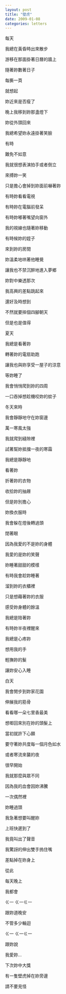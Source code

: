 ```yaml
---
layout: post
title: "壁虎"
date: 2009-01-08
categories: letters
---
```



每天


我總在黃昏時出來散步


游移在那面掛著日曆的牆上


隨著妳數著日子


每撕一頁


就想起


妳近來是否瘦了


晚上我移到妳那盞燈下


妳從外頭回來


我總希望妳永遠掛著笑臉


有時


難免不如意


我就很想表演拍手或者倒立


來搏妳一笑


只是擔心會掉到妳面前嚇著妳


有時妳看看電視


有時妳在電腦前發呆


有時妳嘟著嘴望向窗外


我的視線也隨著妳移動


有時候妳的姪子


來到妳的房間


妳溫柔地哄著他睡覺


讓我也不禁沉醉地進入夢鄉


妳對中樂透那次


我高興的差點跳起來


還好及時想到


不然就要摔個四腳朝天


但是也是值得


夏天


我總是看著妳


轉著妳的電扇助跑


讓我也與妳享受一屋子的涼意


等妳睡了


我會悄悄爬到妳的四周


一口吞掉想趁機咬妳的蚊子


冬天來時


我會靜靜地守在妳窗邊


萬一寒風太強


我就爬到縫隙裡


試著幫妳抵擋一夜的寒霜


我總是靜靜地


看著妳


折著妳的衣物


收拾妳的抽屜


但是妳別擔心


妳換衣服時


我會躲在燈後轉過頭


閉著眼


因為我愛的不是妳的身體


我愛的是妳的笑聲


妳睡著甜甜的模樣


有時我會趁妳睡著


溜到妳的衣櫃裡


只是想藉著妳的衣服


感受妳身體的餘溫


我總是陪著妳


有時妳半夜裡醒來


我總是心疼妳


想用我的手


輕撫妳的髮


讓妳安心入睡


白天


我會閒步到妳家花園


伸展我的筋骨


看看哪一朵七里香最美


想啣回來別在妳的頭髮上


當初就許下心願


要守著妳共度每一個月色如水


或者寒流來襲的夜


很早開始


我就那麼與眾不同


因為我的血會因妳沸騰


一次偶然裡


妳睡過頭   


我急著想要叫醒妳


上班快遲到了


我竟叫出了聲音


我驚訝的伸出雙手摀住嘴


差點掉在妳身上


從此


每天晚上


我都會


ㄍ一 ㄍ一ㄍ一


跟妳道晚安


不管多少輪迴


ㄍ一 ㄍ一ㄍ一


跟妳說


我愛妳…
 
 


下次妳中大獎


有一隻壁虎掉在妳旁邊


請不要見怪
